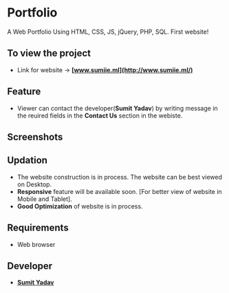 # Portfolio 
A Web Portfolio Using HTML, CSS, JS, jQuery, PHP, SQL.
First website!


## To view the project
* Link for website -> **[www.sumiie.ml](http://www.sumiie.ml/)**


## Feature
* Viewer can contact the developer(**Sumit Yadav**) by writing message in the reuired fields in the **Contact Us** section in the webiste.


## Screenshots 


## Updation
* The website construction is in process. The website can be best viewed on Desktop.
* **Responsive** feature will be available soon. [For better view of website in Mobile and Tablet].
* **Good Optimization** of website is in process.


## Requirements
* Web browser


## Developer 
* **[Sumit Yadav](https://www.linkedin.com/in/sumiie24/)**



